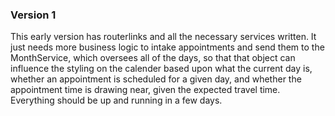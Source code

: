 ### Version 1

This early version has routerlinks and all the necessary services written. It just needs more business logic to intake appointments and send them to the MonthService, which oversees all of the days, so that that object can influence the styling on the calender based upon what the current day is, whether an appointment is scheduled for a given day, and whether the appointment time is drawing near, given the expected travel time. Everything should be up and running in a few days.
